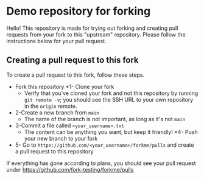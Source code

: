 # Demo repository for forking
Hello! This repository is made for trying out forking
and creating pull requests from your fork to this
"upstream" repository. Please follow the instructions
below for your pull request.

## Creating a pull request to this fork
To create a pull request to this fork, follow these
steps.

* Fork this repository
*1- Clone your fork 
    - Verify that you've cloned your fork and not this
      repository by running `git remote -v`; you should see
      the SSH URL to your own repository in the `origin`
      remote.
* 2-Create a new branch from `main`
    - The name of the branch is not important, as long as it's not
      `main`
* 3-Commit a file called `<your_username>.txt`
    - The content can be anything you want, but keep it friendly!
*4- Push your new branch to your fork
* 5- Go to `https://github.com/<your_username>/forkme/pulls` and create
  a pull request to this repository

If everything has gone according to plans, you should see your pull
request under https://github.com/fork-testing/forkme/pulls
